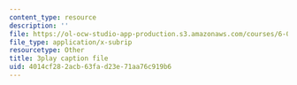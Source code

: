 ```yaml
---
content_type: resource
description: ''
file: https://ol-ocw-studio-app-production.s3.amazonaws.com/courses/6-042j-mathematics-for-computer-science-spring-2015/4014cf282acb63fad23e71aa76c919b6_QKO_2WQkZ0k.srt
file_type: application/x-subrip
resourcetype: Other
title: 3play caption file
uid: 4014cf28-2acb-63fa-d23e-71aa76c919b6
---
```

